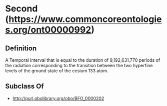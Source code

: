 # Second (https://www.commoncoreontologies.org/ont00000992)

## Definition
A Temporal Interval that is equal to the duration of 9,192,631,770 periods of the radiation corresponding to the transition between the two hyperfine levels of the ground state of the cesium 133 atom.

## Subclass Of
- http://purl.obolibrary.org/obo/BFO_0000202

